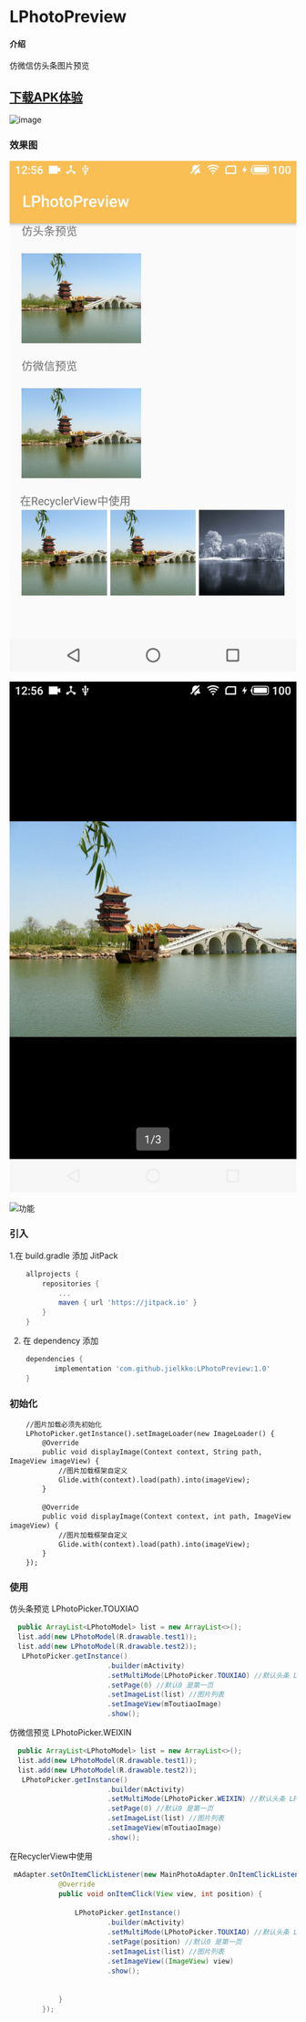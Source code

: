 # LPhotoPreview


#### 介绍
仿微信仿头条图片预览


## [下载APK体验](https://www.pgyer.com/WZbg)
![image](https://www.pgyer.com/app/qrcode/WZbg)

### 效果图

![功能](https://github.com/jielkko/LPhotoPreview/blob/master/demo/1.jpg)

![功能](https://github.com/jielkko/LPhotoPreview/blob/master/demo/2.jpg)

![功能](https://github.com/jielkko/LPhotoPreview/blob/master/demo/g1.gif)

### 引入
1.在 build.gradle 添加 JitPack
```gradle
	allprojects {
		repositories {
			...
			maven { url 'https://jitpack.io' }
		}
	}
```
2. 在 dependency 添加
```gradle
	dependencies {
	       implementation 'com.github.jielkko:LPhotoPreview:1.0'
	}
```

### 初始化
        //图片加载必须先初始化
        LPhotoPicker.getInstance().setImageLoader(new ImageLoader() {
            @Override
            public void displayImage(Context context, String path, ImageView imageView) {
                //图片加载框架自定义
                Glide.with(context).load(path).into(imageView);
            }

            @Override
            public void displayImage(Context context, int path, ImageView imageView) {
                //图片加载框架自定义
                Glide.with(context).load(path).into(imageView);
            }
        });

### 使用
仿头条预览 LPhotoPicker.TOUXIAO
```java
  public ArrayList<LPhotoModel> list = new ArrayList<>();
  list.add(new LPhotoModel(R.drawable.test1));
  list.add(new LPhotoModel(R.drawable.test2));
   LPhotoPicker.getInstance()
                        .builder(mActivity)
                        .setMultiMode(LPhotoPicker.TOUXIAO) //默认头条 LPhotoPicker.TOUXIAO
                        .setPage(0) //默认0 是第一页
                        .setImageList(list) //图片列表
                        .setImageView(mToutiaoImage)
                        .show();
```

仿微信预览 LPhotoPicker.WEIXIN
```java
  public ArrayList<LPhotoModel> list = new ArrayList<>();
  list.add(new LPhotoModel(R.drawable.test1));
  list.add(new LPhotoModel(R.drawable.test2));
   LPhotoPicker.getInstance()
                        .builder(mActivity)
                        .setMultiMode(LPhotoPicker.WEIXIN) //默认头条 LPhotoPicker.TOUXIAO
                        .setPage(0) //默认0 是第一页
                        .setImageList(list) //图片列表
                        .setImageView(mToutiaoImage)
                        .show();
```                 

在RecyclerView中使用
```java
 mAdapter.setOnItemClickListener(new MainPhotoAdapter.OnItemClickListener() {
            @Override
            public void onItemClick(View view, int position) {

                LPhotoPicker.getInstance()
                        .builder(mActivity)
                        .setMultiMode(LPhotoPicker.TOUXIAO) //默认头条 LPhotoPicker.TOUXIAO
                        .setPage(position) //默认0 是第一页
                        .setImageList(list) //图片列表
                        .setImageView((ImageView) view)
                        .show();


            }
        });
```
